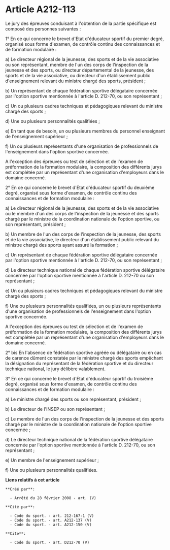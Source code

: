 # Article A212-113

Le jury des épreuves conduisant à l'obtention de la partie spécifique est composé des personnes suivantes : 

1° En ce qui concerne le brevet d'Etat d'éducateur sportif du premier degré, organisé sous forme d'examen, de contrôle
continu des connaissances et de formation modulaire : 

a) Le directeur régional de la jeunesse, des sports et de la vie associative ou son représentant, membre de l'un des corps de
l'inspection de la jeunesse et des sports, ou directeur départemental de la jeunesse, des sports et de la vie associative, ou
directeur d'un établissement public d'enseignement relevant du ministre chargé des sports, président ; 

b) Un représentant de chaque fédération sportive délégataire concernée par l'option sportive mentionnée à l'article D.
212-70, ou son représentant ; 

c) Un ou plusieurs cadres techniques et pédagogiques relevant du ministre chargé des sports ; 

d) Une ou plusieurs personnalités qualifiées ; 

e) En tant que de besoin, un ou plusieurs membres du personnel enseignant de l'enseignement supérieur ; 

f) Un ou plusieurs représentants d'une organisation de professionnels de l'enseignement dans l'option sportive concernée.

A l'exception des épreuves ou test de sélection et de l'examen de préformation de la formation modulaire, la composition des
différents jurys est complétée par un représentant d'une organisation d'employeurs dans le domaine concerné. 

2° En ce qui concerne le brevet d'Etat d'éducateur sportif du deuxième degré, organisé sous forme d'examen, de contrôle
continu des connaissances et de formation modulaire : 

a) Le directeur régional de la jeunesse, des sports et de la vie associative ou le membre d'un des corps de l'inspection de
la jeunesse et des sports chargé par le ministre de la coordination nationale de l'option sportive, ou son représentant,
président ; 

b) Un membre de l'un des corps de l'inspection de la jeunesse, des sports et de la vie associative, le directeur d'un
établissement public relevant du ministre chargé des sports ayant assuré la formation ; 

c) Un représentant de chaque fédération sportive délégataire concernée par l'option sportive mentionnée à l'article D.
212-70, ou son représentant ; 

d) Le directeur technique national de chaque fédération sportive délégataire concernée par l'option sportive mentionnée à
l'article D. 212-70 ou son représentant ; 

e) Un ou plusieurs cadres techniques et pédagogiques relevant du ministre chargé des sports ; 

f) Une ou plusieurs personnalités qualifiées, un ou plusieurs représentants d'une organisation de professionnels de
l'enseignement dans l'option sportive concernée.

A l'exception des épreuves ou test de sélection et de l'examen de préformation de la formation modulaire, la composition des
différents jurys est complétée par un représentant d'une organisation d'employeurs dans le domaine concerné. 

2° bis En l'absence de fédération sportive agréée ou délégataire ou en cas de carence dûment constatée par le ministre chargé
des sports empêchant la désignation du représentant de la fédération sportive et du directeur technique national, le jury
délibère valablement. 

3° En ce qui concerne le brevet d'Etat d'éducateur sportif du troisième degré, organisé sous forme d'examen, de contrôle
continu des connaissances et de formation modulaire : 

a) Le ministre chargé des sports ou son représentant, président ; 

b) Le directeur de l'INSEP ou son représentant ; 

c) Le membre de l'un des corps de l'inspection de la jeunesse et des sports chargé par le ministre de la coordination
nationale de l'option sportive concernée ; 

d) Le directeur technique national de la fédération sportive délégataire concernée par l'option sportive mentionnée à
l'article D. 212-70, ou son représentant ; 

e) Un membre de l'enseignement supérieur ; 

f) Une ou plusieurs personnalités qualifiées.

**Liens relatifs à cet article**

	**Créé par**:

	  - Arrêté du 28 février 2008 - art. (V)

	**Cité par**:

	  - Code du sport. - art. 212-167-1 (V)
	  - Code du sport. - art. A212-137 (V)
	  - Code du sport. - art. A212-150 (V)

	**Cite**:

	  - Code du sport. - art. D212-70 (V)
